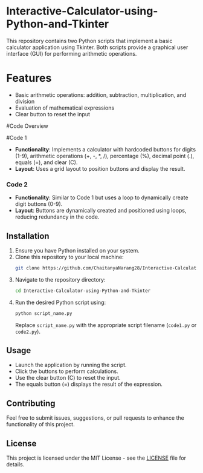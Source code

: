# Interactive-Calculator-using-Python-and-Tkinter

This repository contains two Python scripts that implement a basic calculator application using Tkinter. Both scripts provide a graphical user interface (GUI) for performing arithmetic operations.

# Features

- Basic arithmetic operations: addition, subtraction, multiplication, and division
- Evaluation of mathematical expressions
- Clear button to reset the input

#Code Overview

  #Code 1

-   **Functionality**: Implements a calculator with hardcoded buttons for digits (1-9), arithmetic operations (+, -, *, /), percentage (%), decimal point (.),     equals (=), and clear (C).
-   **Layout**: Uses a grid layout to position buttons and display the result.

### Code 2

-   **Functionality**: Similar to Code 1 but uses a loop to dynamically create digit buttons (0-9). 
-   **Layout**: Buttons are dynamically created and positioned using loops, reducing redundancy in the code.

## Installation

1. Ensure you have Python installed on your system.
2. Clone this repository to your local machine:
    ```bash
    git clone https://github.com/ChaitanyaNarang28/Interactive-Calculator-using-Python-and-Tkinter.git
    ```
3. Navigate to the repository directory:
    ```bash
    cd Interactive-Calculator-using-Python-and-Tkinter
    ```
4. Run the desired Python script using:
    ```bash
    python script_name.py
    ```
   Replace `script_name.py` with the appropriate script filename (`code1.py` or `code2.py`).

## Usage

- Launch the application by running the script.
- Click the buttons to perform calculations.
- Use the clear button (C) to reset the input.
- The equals button (=) displays the result of the expression.

## Contributing

Feel free to submit issues, suggestions, or pull requests to enhance the functionality of this project.

## License

This project is licensed under the MIT License - see the [LICENSE](LICENSE) file for details.
